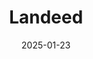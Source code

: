 ---  
layout: startup_page  
title: "Landeed"  
id: "landeed.com"  
permalink: "/landeedlandeed.com01232025/"  
website: "https://www.landeed.com/"  
funding_round: "Series X"  
funding_amount: "$5M"  
investors: "10x Founders Fund, Oliver Jung, Paradigm Shift, Pioneer Fund, Jeffrey Epstein, Aaron King"  
about: "Landeed is a property title search engine platform that simplifies title searches through its AI-powered platform. It provides access to critical property data like sale deeds and encumbrance certificates, ensuring properties are free of disputes. The platform aims to create a fully digitized and transparent real estate ecosystem."  
markets: "Proptech, AI, Machine Learning"  
hq: "San Mateo, California, United States"  
founded_year: "2022"  
linkedin: "https://in.linkedin.com/company/landeed"  
twitter: "https://twitter.com/LandeedInc"  
instagram: ""  
facebook: "https://www.facebook.com/LandeedIND"  
crunchbase: "https://www.crunchbase.com/organization/landeed"  
pitchbook: "https://pitchbook.com/profiles/company/501454-27"  

date_display: "23-Jan-2025"  
date: "2025-01-23"

# SEO Optimization  
meta_title: "Landeed - Series X Funding ($5M)"  
meta_description: "Landeed, Landeed is a property title search engine platform that simplifies title searches through its AI-powered platform. It provides access to critical prop..."  
meta_keywords: "Landeed, Proptech, AI, Machine Learning, Series X funding"  
canonical_url: "https://startup.projectstartups.com/landeedlandeed.com01232025/"  
---